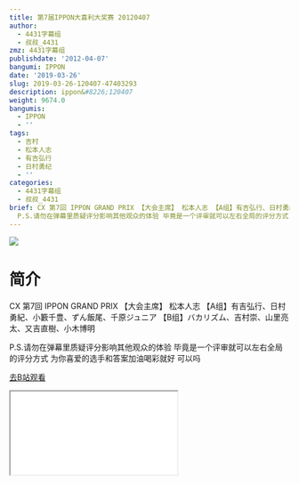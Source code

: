 ```yaml
---
title: 第7届IPPON大喜利大奖赛 20120407
author:
  - 4431字幕组
  - 叔叔_4431
zmz: 4431字幕组
publishdate: '2012-04-07'
bangumi: IPPON
date: '2019-03-26'
slug: 2019-03-26-120407-47403293
description: ippon&#8226;120407
weight: 9674.0
bangumis:
  - IPPON
  - ''
tags:
  - 吉村
  - 松本人志
  - 有吉弘行
  - 日村勇纪
  - ''
categories:
  - 4431字幕组
  - 叔叔_4431
brief: CX 第7回 IPPON GRAND PRIX 【大会主席】 松本人志 【A组】有吉弘行、日村勇紀、小籔千豊、ずん飯尾、千原ジュニア 【B组】バカリズム、吉村崇、山里亮太、又吉直樹、小木博明
  P.S.请勿在弹幕里质疑评分影响其他观众的体验 毕竟是一个评审就可以左右全局的评分方式 为你喜爱的选手和答案加油喝彩就好 可以吗
---
```

![](https://i.imgur.com/ADX0ZF5.jpg)
# 简介  
CX 第7回 IPPON GRAND PRIX
【大会主席】 松本人志 
【A组】有吉弘行、日村勇紀、小籔千豊、ずん飯尾、千原ジュニア
【B组】バカリズム、吉村崇、山里亮太、又吉直樹、小木博明

P.S.请勿在弹幕里质疑评分影响其他观众的体验
毕竟是一个评审就可以左右全局的评分方式
为你喜爱的选手和答案加油喝彩就好 可以吗  

[去B站观看](https://www.bilibili.com/video/av47403293/)
<div class ="resp-container"><iframe class="testiframe" src="//player.bilibili.com/player.html?aid=47403293"", scrolling="no", allowfullscreen="true" > </iframe></div> 

